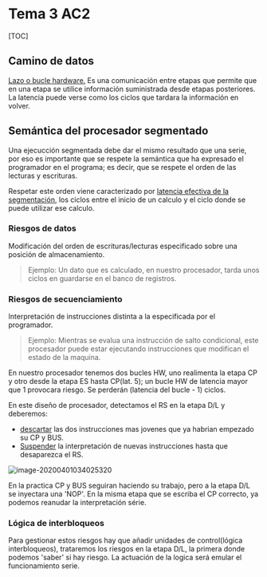 # Tema 3 AC2

[TOC]

## Camino de datos



<u>Lazo o bucle hardware.</u> Es una comunicación entre etapas que permite que en una etapa se utilice información suministrada desde etapas posteriores. La latencia puede verse como los ciclos que tardara la información en volver.

## Semántica del procesador segmentado

Una ejecucción segmentada debe dar el mismo resultado que una serie, por eso es importante que se respete la semántica que ha expresado el programador en el programa; es decir, que se respete el orden de las lecturas y escrituras.

Respetar este orden viene caracterizado por <u>latencia efectiva de la segmentación</u>, los ciclos entre el inicio de un calculo y el ciclo donde se puede utilizar ese calculo.

### Riesgos de datos

Modificación del orden de escrituras/lecturas especificado sobre una posición de almacenamiento.

> Ejemplo: Un dato que es calculado, en nuestro procesador, tarda unos ciclos en guardarse en el banco de registros.



### Riesgos de secuenciamiento

Interpretación de instrucciones distinta a la especificada por el programador.

> Ejemplo: Mientras se evalua una instrucción de salto condicional, este procesador puede estar ejecutando instrucciones que modifican el estado de la maquina.

En nuestro procesador tenemos dos bucles HW, uno realimenta la etapa CP y otro desde la etapa ES hasta CP(lat. 5); un bucle HW de latencia mayor que 1 provocara riesgo. Se perderán (latencia del bucle - 1) ciclos.

En este diseño de procesador, detectamos el RS en la etapa D/L y deberemos: 

* <u>descartar</u> las dos instrucciones mas jovenes que ya habrian empezado su CP y BUS.
* <u>Suspender</u> la interpretación de nuevas instrucciones hasta que desaparezca el RS.

![image-20200401034025320](C:\Users\corre\Documents\FIBQ8\AC2\TEO\rsc\rs1.jpg)

En la practica CP y BUS seguiran haciendo su trabajo, pero a la etapa D/L se inyectara una 'NOP'.  En la misma etapa que se escriba el CP correcto, ya podemos reanudar la interpretación série.

### Lógica de interbloqueos

Para gestionar estos riesgos hay que añadir unidades de control(lógica interbloqueos), trataremos los riesgos en la etapa D/L, la primera donde podemos 'saber' si hay riesgo. La actuación de la logica será emular el funcionamiento serie.